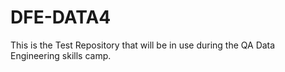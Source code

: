 # DFE-DATA4

This is the Test Repository that will be in use during the QA Data Engineering skills camp.


